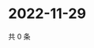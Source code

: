 # 2022-11-29

共 0 条

<!-- BEGIN WEIBO -->
<!-- 最后更新时间 Tue Nov 29 2022 06:00:48 GMT+0800 (China Standard Time) -->

<!-- END WEIBO -->
